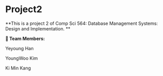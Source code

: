 # Project2

**This is a project 2 of Comp Sci 564: Database Management Systems: Design and Implementation.
**

**🎀 Team Members:**

Yeyoung Han

YoungWoo Kim

Ki Min Kang
